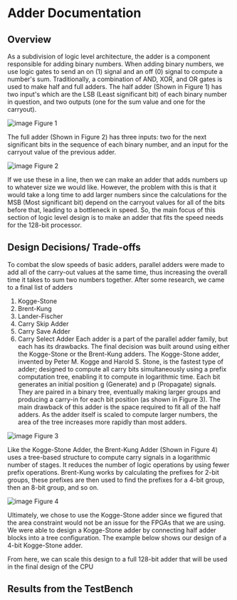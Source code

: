<h1>Adder Documentation</h1>
<h2>Overview</h2>
As a subdivision of logic level architecture, the adder is a component responsible for adding binary numbers. When adding binary numbers, we use logic gates to send an on (1) signal and an off (0) signal to compute a number's sum. Traditionally, a combination of AND, XOR, and OR gates is used to make half and full adders. The half adder (Shown in Figure 1) has two input's which are the LSB (Least significant bit) of each binary number in question, and two outputs (one for the sum value and one for the carryout). 

![image](https://github.com/user-attachments/assets/b23b25db-c04e-4371-a168-6c1a434caf1b)
Figure 1

The full adder (Shown in Figure 2) has three inputs: two for the next significant bits in the sequence of each binary number, and an input for the carryout value of the previous adder. 

![image](https://github.com/user-attachments/assets/1bc910b8-36f4-4a64-aba3-e440c2676292)
Figure 2

If we use these in a line, then we can make an adder that adds numbers up to whatever size we would like. However, the problem with this is that it would take a long time to add larger numbers since the calculations for the MSB (Most significant bit) depend on the carryout values for all of the bits before that, leading to a bottleneck in speed. So, the main focus of this section of logic level design is to make an adder that fits the speed needs for the 128-bit processor.

<h2>Design Decisions/ Trade-offs</h2>

To combat the slow speeds of basic adders, parallel adders were made to add all of the carry-out values at the same time, thus increasing the overall time it takes to sum two numbers together. After some research, we came to a final list of adders 
1. Kogge-Stone 
2. Brent-Kung 
3. Lander-Fischer 
4. Carry Skip Adder
5. Carry Save Adder
6. Carry Select Adder
Each adder is a part of the parallel adder family, but each has its drawbacks. The final decision was built around using either the Kogge-Stone or the Brent-Kung adders. The Kogge-Stone adder, invented by Peter M. Kogge and Harold S. Stone, is the fastest type of adder; designed to compute all carry bits simultaneously using a prefix computation tree, enabling it to compute in logarithmic time. Each bit generates an initial position g (Generate) and p (Propagate) signals. They are paired in a binary tree, eventually making larger groups and producing a carry-in for each bit position (as shown in Figure 3). The main drawback of this adder is the space required to fit all of the half adders. As the adder itself is scaled to compute larger numbers, the area of the tree increases more rapidly than most adders. 
 
![image](https://github.com/user-attachments/assets/f7f1d25c-0a52-4968-93ee-a069d84ea44d)
Figure 3

Like the Kogge-Stone Adder, the Brent-Kung Adder (Shown in Figure 4) uses a tree-based structure to compute carry signals in a logarithmic number of stages. It reduces the number of logic operations by using fewer prefix operations. Brent-Kung works by calculating the prefixes for 2-bit groups, these prefixes are then used to find the prefixes for a 4-bit group, then an 8-bit group, and so on.

![image](https://github.com/user-attachments/assets/4576e97e-78a9-45d6-8648-34dec6e80a18)
Figure 4

Ultimately, we chose to use the Kogge-Stone adder since we figured that the area constraint would not be an issue for the FPGAs that we are using. We were able to design a Kogge-Stone adder by connecting half adder blocks into a tree configuration. The example below shows our design of a 4-bit Kogge-Stone adder.

<Inert picture here sometime future me> 

From here, we can scale this design to a full 128-bit adder that will be used in the final design of the CPU

<h2>Results from the TestBench</h2>


